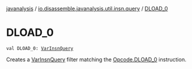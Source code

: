 [javanalysis](../index.md) / [io.disassemble.javanalysis.util.insn.query](index.md) / [DLOAD_0](./-d-l-o-a-d_0.md)

# DLOAD_0

`val DLOAD_0: `[`VarInsnQuery`](-var-insn-query/index.md)

Creates a [VarInsnQuery](-var-insn-query/index.md) filter matching the [Opcode.DLOAD_0](#) instruction.

